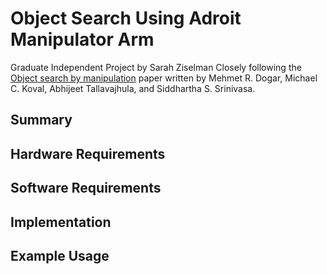 # Object Search Using Adroit Manipulator Arm
Graduate Independent Project by Sarah Ziselman
Closely following the [Object search by manipulation](https://personalrobotics.cs.washington.edu/publications/dogar2013objsearch.pdf) paper written by Mehmet R. Dogar, Michael C. Koval, Abhijeet Tallavajhula, and Siddhartha S. Srinivasa.
## Summary
## Hardware Requirements
## Software Requirements
## Implementation
## Example Usage